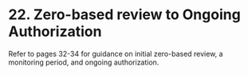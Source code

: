 # 22. Zero-based review to Ongoing Authorization

Refer to pages 32-34 for guidance on initial zero-based review, a monitoring period, and ongoing authorization.
